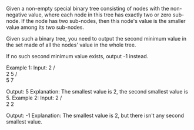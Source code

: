 Given a non-empty special binary tree consisting of nodes with the non-
negative value, where each node in this tree has exactly two or zero sub-
node. If the node has two sub-nodes, then this node's value is the 
smaller value among its two sub-nodes.

Given such a binary tree, you need to output the second minimum value in
the set made of all the nodes' value in the whole tree.

If no such second minimum value exists, output -1 instead.


Example 1:
Input: 
    2
   / \
  2   5
     / \
    5   7

Output: 5
Explanation: The smallest value is 2, the second smallest value is 5.
Example 2:
Input: 
    2
   / \
  2   2

Output: -1
Explanation: The smallest value is 2, but there isn't any second smallest
value.